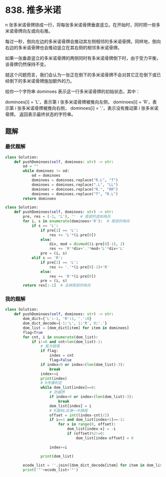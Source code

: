 # 838. 推多米诺
n 张多米诺骨牌排成一行，将每张多米诺骨牌垂直竖立。在开始时，同时把一些多米诺骨牌向左或向右推。

每过一秒，倒向左边的多米诺骨牌会推动其左侧相邻的多米诺骨牌。同样地，倒向右边的多米诺骨牌也会推动竖立在其右侧的相邻多米诺骨牌。

如果一张垂直竖立的多米诺骨牌的两侧同时有多米诺骨牌倒下时，由于受力平衡， 该骨牌仍然保持不变。

就这个问题而言，我们会认为一张正在倒下的多米诺骨牌不会对其它正在倒下或已经倒下的多米诺骨牌施加额外的力。

给你一个字符串 dominoes 表示这一行多米诺骨牌的初始状态，其中：

dominoes[i] = 'L'，表示第 i 张多米诺骨牌被推向左侧，
dominoes[i] = 'R'，表示第 i 张多米诺骨牌被推向右侧，
dominoes[i] = '.'，表示没有推动第 i 张多米诺骨牌。
返回表示最终状态的字符串。

## 题解
### 最优题解
```python
class Solution:
    def pushDominoes(self, dominoes: str) -> str:
        od = ""
        while dominoes != od:
            od = dominoes
            dominoes = dominoes.replace("R.L", "T")
            dominoes = dominoes.replace(".L", "LL")
            dominoes = dominoes.replace("R.", "RR")
            dominoes = dominoes.replace("T", "R.L")
        return dominoes
```

```python
class Solution:
    def pushDominoes(self, dominoes: str) -> str:
        pre, res = (-1, 'L'), ''  # 首部的虚拟哨兵
        for i, s in enumerate(dominoes+'R'):  # 尾部的哨兵
            if s == 'L':
                if pre[1] == 'L':
                    res += 'L'*(i-pre[0])
                else:
                    div, mod = divmod((i-pre[0]-1), 2)
                    res += 'R'*div+'.'*mod+'L'*div+'L'
                pre = (i, s)
            elif s == 'R':
                if pre[1] == 'L':
                    res += '.'*(i-pre[0]-1)+'R'
                else:
                    res += 'R'*(i-pre[0])
                pre = (i, s)
        return res[:-1]  # 去掉尾部的哨兵

```

### 我的题解

```python
class Solution:
    def pushDominoes(self, dominoes: str) -> str:
        dom_dict={'L':-1, 'R':1, '.':0}
        dom_dict_decode={-1:'L', 1:'R', 0:'.'}
        dom_list = [dom_dict[item] for item in dominoes]
        flag=True
        for cnt, i in enumerate(dom_list): 
            if i!=0 and cnt<len(dom_list)-1:
                # 首次赋值
                if flag:
                    index = cnt
                    flag=False                
                if index<0 or index>(len(dom_list)-3):
                    break
                index+=i
                print(index)
                # R传播判定
                while dom_list[index]==0:
                    # 防越界
                    if index<0 or index>(len(dom_list)-3):
                        break
                    dom_list[index] = i
                    # R遇到L反弹一半路程 
                    offset = int((index-cnt)/2)
                    if i==1 and dom_list[index+1]==-1:
                        for x in range(0, offset):
                            dom_list[index-x] = -i
                            if (offset)%2!=0:
                                dom_list[index-offset] = 0
    
                    index+=i
                
                print(dom_list)

        ecode_list = ''.join([dom_dict_decode[item] for item in dom_list])
        print('"'+ecode_list+'"')
```

